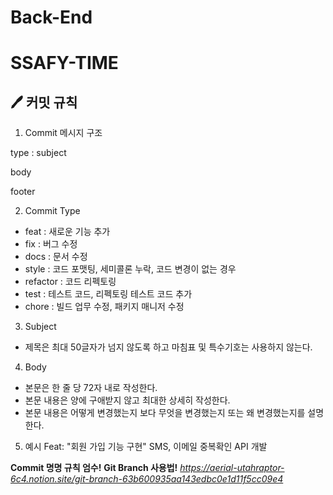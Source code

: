 # Back-End
# SSAFY-TIME

## 🖊 커밋 규칙
1. Commit 메시지 구조

type : subject

body 

footer

2. Commit Type

- feat : 새로운 기능 추가
- fix : 버그 수정
- docs : 문서 수정
- style : 코드 포맷팅, 세미콜론 누락, 코드 변경이 없는 경우
- refactor : 코드 리펙토링
- test : 테스트 코드, 리펙토링 테스트 코드 추가
- chore : 빌드 업무 수정, 패키지 매니저 수정

3. Subject

- 제목은 최대 50글자가 넘지 않도록 하고 마침표 및 특수기호는 사용하지 않는다.

4. Body

- 본문은 한 줄 당 72자 내로 작성한다.
- 본문 내용은 양에 구애받지 않고 최대한 상세히 작성한다.
- 본문 내용은 어떻게 변경했는지 보다 무엇을 변경했는지 또는 왜 변경했는지를 설명한다.

5. 예시
Feat: "회원 가입 기능 구현"
SMS, 이메일 중복확인 API 개발

**Commit 명명 규칙 엄수!**
**Git Branch 사용법!**
*https://aerial-utahraptor-6c4.notion.site/git-branch-63b600935aa143edbc0e1d11f5cc09e4*
